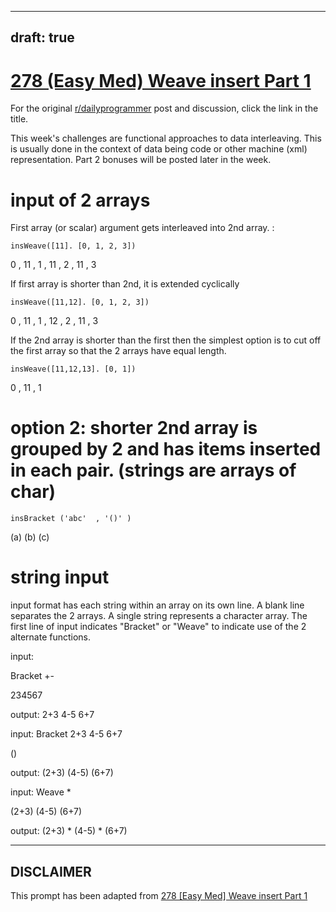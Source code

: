 ---
draft: true
----

# [278 (Easy Med) Weave insert Part 1](https://www.reddit.com/r/dailyprogrammer/comments/4wqzph/20160808_challenge_278_easymed_weave_insert_part_1/)

For the original [r/dailyprogrammer](https://www.reddit.com/r/dailyprogrammer/) post and discussion, click the link in the title.

This week's challenges are functional approaches to data interleaving.  This is usually done in the context of data being code or other machine (xml) representation.  Part 2 bonuses will be posted later in the week.

# input of 2 arrays
First array (or scalar) argument gets interleaved into 2nd array.  :


```
insWeave([11]. [0, 1, 2, 3])
```
0 , 11 , 1 , 11 , 2 , 11 , 3

If first array is shorter than 2nd, it is extended cyclically


```
insWeave([11,12]. [0, 1, 2, 3])
```
0 , 11 , 1  , 12 , 2 , 11 , 3

If the 2nd array is shorter than the first then the simplest option is to cut off the first array so that the 2 arrays have equal length.


```
insWeave([11,12,13]. [0, 1])
```
0 , 11 , 1

# option 2:  shorter 2nd array is grouped by 2 and has items inserted in each pair. (strings are arrays of char)

```
insBracket ('abc'  , '()' )
```
(a)
(b)
(c)  

# string input
input format has each string within an array on its own line.  A blank line separates the 2 arrays.  A single string represents a character array.  The first line of input indicates "Bracket" or "Weave" to indicate use of the 2 alternate functions.

input:

Bracket
+-  

234567  

output:
2+3
4-5
6+7  

input:
Bracket
2+3
4-5
6+7  

()

output:
(2+3)
(4-5)
(6+7)  

input:
Weave
*

(2+3)
(4-5)
(6+7)  

output:
(2+3)
*
(4-5)
*
(6+7)  


----
## **DISCLAIMER**
This prompt has been adapted from [278 [Easy Med] Weave insert Part 1](https://www.reddit.com/r/dailyprogrammer/comments/4wqzph/20160808_challenge_278_easymed_weave_insert_part_1/
)
